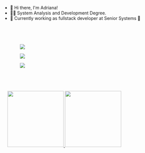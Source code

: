 - 👋 Hi there, I'm Adriana!
- 👩‍💻 System Analysis and Development Degree.
- 👜 Currently working as fullstack developer at Senior Systems 💚
<!---
adrianabrunner/adrianabrunner is a ✨ special ✨ repository because its `README.md` (this file) appears on your GitHub profile.
You can click the Preview link to take a look at your changes.
--->

##
<br>
<div style="padding: 15px">
  <a href="https://www.instagram.com/adrianadbrunner/" target="_blank">
    <figure><img src="https://img.shields.io/badge/-Instagram-%23E4405F?style=for-the-badge&logo=instagram&logoColor=white" target="_blank"></figure>
  </a>
  <a href = "mailto:a.drk63@gmail.com">
    <figure><img src="https://img.shields.io/badge/-Gmail-%23333?style=for-the-badge&logo=gmail&logoColor=white" target="_blank"></figure>
  </a>
  <a href="https://www.linkedin.com/in/adriana-dias-brunner/" target="_blank">
    <figure><img src="https://img.shields.io/badge/-LinkedIn-%230077B5?style=for-the-badge&logo=linkedin&logoColor=white" target="_blank"></figure>
  </a> 
</div>

##

<div style="padding: 15px">
  <a href="https://github.com/adrianabrunner">
  <img height="180em" src="https://github-readme-stats.vercel.app/api?username=adrianabrunner&show_icons=true&theme=dracula&include_all_commits=true&count_private=true"/>
  <img height="180em" src="https://github-readme-stats.vercel.app/api/top-langs/?username=adrianabrunner&exclude_repo=nlw-06-payflow,typeform-clone,weather-app,Podcastr,nlw-copa&layout=compact&langs_count=10&theme=dracula"/>
</div>
